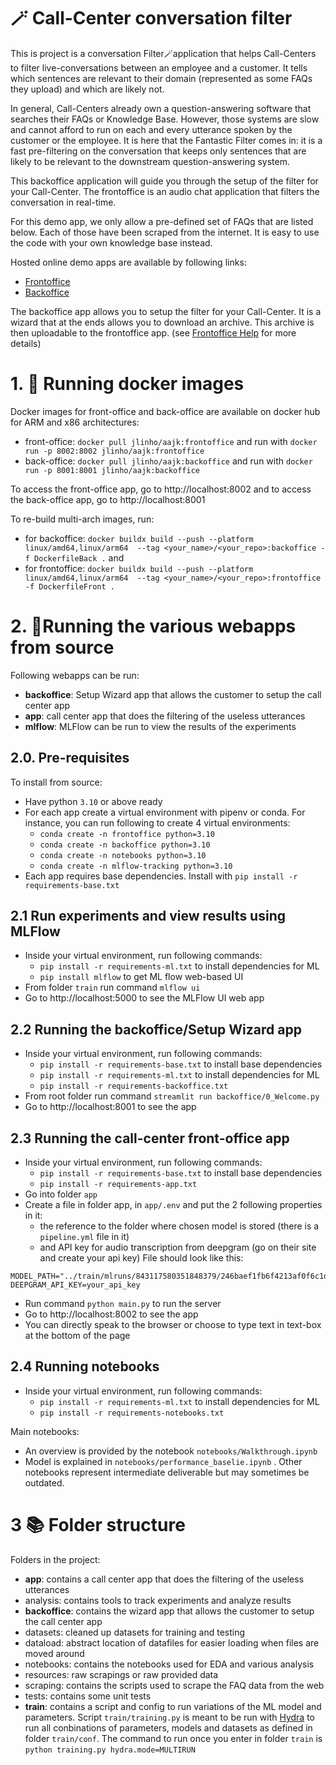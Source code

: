 # 🪄 Call-Center conversation filter

This is project is a conversation Filter🪄application that helps Call-Centers to filter
live-conversations between an employee and a customer. It tells
which sentences are relevant to their domain (represented as some FAQs they upload) and which are likely not.

In general, Call-Centers already own a question-answering software that searches their
FAQs or Knowledge Base. However, those systems are slow and cannot afford to run on each
and every utterance spoken by the customer or the employee. It is here that the
Fantastic Filter comes in:
it is a fast pre-filtering on the conversation that keeps only sentences that are likely
to be relevant to the downstream question-answering system.

This backoffice application will guide you through the setup of the filter for your
Call-Center.
The frontoffice is an audio chat application that filters the conversation in real-time.

For this demo app, we only allow a pre-defined set of FAQs that are listed below. Each
of those have been scraped from the internet. It is easy to use the code with your own knowledge base instead.

Hosted online demo apps are available by following links:
- [Frontoffice](https://aajk-frontoffice.egfn7pcahn7sg.us-east-1.cs.amazonlightsail.com/static/index.html)
- [Backoffice](https://aajk-backoffice.coas5aik7f8ii.eu-central-1.cs.amazonlightsail.com/Setup)

The backoffice app allows you to setup the filter for your Call-Center. It is a wizard that at the ends allows
you to download an archive. This archive is then uploadable to the frontoffice app. (see 
[Frontoffice Help](https://iced-marigold-172.notion.site/Help-Center-49ea625e8acd405d8a445a88cb6daed4) for more details)

# 1. 🐳 Running docker images

Docker images for front-office and back-office are available on docker hub for ARM and
x86 architectures:

- front-office: `docker pull jlinho/aajk:frontoffice` and run
  with `docker run -p 8002:8002 jlinho/aajk:frontoffice`
- back-office: `docker pull jlinho/aajk:backoffice` and run
  with `docker run -p 8001:8001 jlinho/aajk:backoffice`

To access the front-office app, go to http://localhost:8002 and to access the back-office app, go to http://localhost:8001

To re-build multi-arch images, run:
- for backoffice: `docker buildx build --push --platform linux/amd64,linux/arm64  --tag <your_name>/<your_repo>:backoffice -f DockerfileBack .` and
- for frontoffice: `docker buildx build --push --platform linux/amd64,linux/arm64  --tag <your_name>/<your_repo>:frontoffice -f DockerfileFront .`

# 2. 🤖Running the various webapps from source

Following webapps can be run:

- **backoffice**: Setup Wizard app that allows the customer to setup the call center app
- **app**: call center app that does the filtering of the useless utterances
- **mlflow**: MLFlow can be run to view the results of the experiments

## 2.0. Pre-requisites

To install from source:

- Have python `3.10` or above ready
- For each app create a virtual environment with pipenv or conda. For instance, you can run following to create 4 virtual environments: 
  - `conda create -n frontoffice python=3.10`
  - `conda create -n backoffice python=3.10`
  - `conda create -n notebooks python=3.10`
  - `conda create -n mlflow-tracking python=3.10`
- Each app requires base dependencies. Install
  with `pip install -r requirements-base.txt`

## 2.1 Run experiments and view results using MLFlow

- Inside your virtual environment, run following commands:
    - `pip install -r requirements-ml.txt` to install dependencies for ML
    - `pip install mlflow` to get ML flow web-based UI
- From folder `train` run command `mlflow ui`
- Go to http://localhost:5000 to see the MLFlow UI web app

## 2.2 Running the backoffice/Setup Wizard app

- Inside your virtual environment, run following commands:
    - `pip install -r requirements-base.txt` to install base dependencies
    - `pip install -r requirements-ml.txt` to install dependencies for ML
    - `pip install -r requirements-backoffice.txt`
- From root folder run command `streamlit run backoffice/0_Welcome.py`
- Go to http://localhost:8001 to see the app

## 2.3 Running the call-center front-office app

- Inside your virtual environment, run following commands:
    - `pip install -r requirements-base.txt` to install base dependencies
    - `pip install -r requirements-app.txt`
- Go into folder `app`
- Create a file in folder app, in `app/.env` and put the 2 following properties in it:
    - the reference to the folder where chosen model is stored (there is
      a `pipeline.yml` file in it)
    - and API key for audio transcription from deepgram (go on their site and create
      your api key)
      File should look like this:

```
MODEL_PATH="../train/mlruns/843117580351848379/246baef1fb6f4213af0f6c1d0e188c74/artifacts"
DEEPGRAM_API_KEY=your_api_key
```

- Run command `python main.py` to run the server
- Go to http://localhost:8002 to see the app
- You can directly speak to the browser or choose to type text in text-box at the bottom
  of the page

## 2.4 Running notebooks

- Inside your virtual environment, run following commands:
    - `pip install -r requirements-ml.txt` to install dependencies for ML
    - `pip install -r requirements-notebooks.txt`

Main notebooks:
- An overview is provided by the notebook `notebooks/Walkthrough.ipynb`
- Model is explained in `notebooks/performance_baselie.ipynb` .
Other notebooks represent intermediate deliverable but may sometimes be outdated.

# 3 📚 Folder structure

Folders in the project:

- **app**: contains a call center app that does the filtering of the useless utterances
- analysis: contains tools to track experiments and analyze results
- **backoffice**: contains the wizard app that allows the customer to setup the call
  center app
- datasets: cleaned up datasets for training and testing
- dataload: abstract location of datafiles for easier loading when files are moved
  around
- notebooks: contains the notebooks used for EDA and various analysis
- resources: raw scrapings or raw provided data
- scraping: contains the scripts used to scrape the FAQ data from the web
- tests: contains some unit tests
- **train**: contains a script and config to run variations of the ML model and parameters. Script `train/training.py` is meant to be run with [Hydra](https://hydra.cc/) to run all conbinations of parameters, models and datasets as defined in folder `train/conf`. The command to run once you enter in folder `train` is `python training.py hydra.mode=MULTIRUN`





